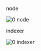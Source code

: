 node

![0 node](https://user-images.githubusercontent.com/86808579/128751576-47c874e5-647b-498c-84cc-c37f098bacf9.PNG)


indexer


![0 indexer](https://user-images.githubusercontent.com/86808579/128751584-40f8e473-2eb3-43a4-9b2b-c9e5dfdd2c48.PNG)
